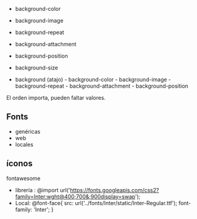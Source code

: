 

- background-color
- background-image
- background-repeat
- background-attachment
- background-position
- background-size

- background (atajo)
        - background-color
        - background-image
        - background-repeat
        - background-attachment
        - background-position
        
El orden importa, pueden faltar valores.

## Fonts
- genéricas
- web 
- locales

## íconos
fontawesome
- librería : @import url('https://fonts.googleapis.com/css2?family=Inter:wght@400;700&;900display=swap');
- Local:
@font-face{
    src: url('../fonts/Inter/static/Inter-Regular.ttf');
    font-family: 'Inter';
}
